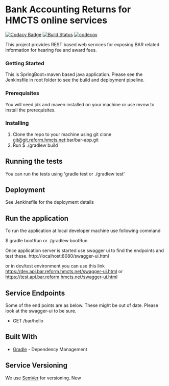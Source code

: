 # Bank Accounting Returns for HMCTS online services
[![Codacy Badge](https://api.codacy.com/project/badge/Grade/7c2b85f8f9364357b1ac20e031d3bfd2)](https://app.codacy.com/app/jaleen/bar-apps?utm_source=github.com&utm_medium=referral&utm_content=hmcts/bar-apps&utm_campaign=badger)
[![Build Status](https://travis-ci.org/hmcts/bar-app.svg?branch=master)](https://travis-ci.org/hmcts/bar-app)
[![codecov](https://codecov.io/gh/hmcts/bar-app/branch/master/graph/badge.svg)](https://codecov.io/gh/hmcts/bar-app)

This project provides REST based web services for exposing BAR related information for hearing fee and award fees.

### Getting Started

This is SpringBoot+maven based java application. Please see the Jenkinsfile in root folder to see the build and deployment pipeline.

### Prerequisites

You will need jdk and maven installed on your machine or use mvnw to install the prerequisites.

### Installing
1. Clone the repo to your machine using git clone git@git.reform.hmcts.net:bar/bar-app.git
2. Run $ ./gradlew build

## Running the tests

You can run the tests using 'gradle test or ./gradlew test'


## Deployment

See Jenkinsfile for the deployment details

## Run the application
To run the application at local developer machine use following command

$ gradle  bootRun  or ./gradlew bootRun

Once application server is started use swagger ui to find the endpoints and test these. 
http://localhost:8080/swagger-ui.html

or in dev/test environment you can use this link
https://dev.api.bar.reform.hmcts.net/swagger-ui.html
or https://test.api.bar.reform.hmcts.net/swagger-ui.html

## Service Endpoints
Some of the end points are as below. These might be out of date. Please look at the swagger-ui to be sure. 

- GET /bar/hello


## Built With

* [Gradle](https://gradle.org/) - Dependency Management

## Service Versioning

We use [SemVer](http://semver.org/) for versioning.
New

